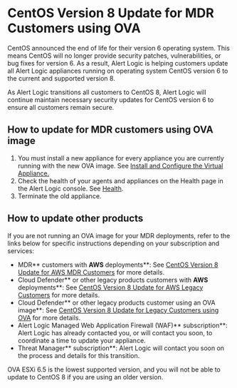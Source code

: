 # CentOS Version 8 Update for MDR Customers using OVA 

CentOS announced the end of life for their version 6 operating system. This means CentOS will no longer provide security patches, vulnerabilities, or bug fixes for version 6. As a result, Alert Logic is helping customers update all Alert Logic appliances running on operating system CentOS version 6 to the current and supported version 8.

As Alert Logic transitions all customers to CentOS 8, Alert Logic will continue maintain necessary security updates for CentOS version 6 to ensure all customers remain secure.

## How to update for MDR customers using OVA image

1. You must install a new appliance for every appliance you are currently running with the new OVA image. See [Install and Configure the Virtual Appliance.](virtual-appliance.md)
2. Check the health of your agents and appliances on the Health page in the Alert Logic console. See [Health](../analyze/health.md).
3. Terminate the old appliance.

## How to update other products

If you are not running an OVA image for your MDR deployments, refer to the links below for specific instructions depending on your subscription and services:

* MDR** customers with **AWS** deployments**: See [CentOS Version 8 Update for AWS MDR Customers](centos08-update-mdr-aws.md) for more details.
* Cloud Defender** or other legacy products customers with **AWS** deployments**: See [CentOS Version 8 Update for AWS Legacy Customers](centos08-update-legacy-aws.md) for more details.
* Cloud Defender**  or other legacy products customer using an OVA image**: See [CentOS Version 8 Update for  Legacy Customers using OVA](centos08-update-legacy-ova.md) for more details.
* Alert Logic Managed Web Application Firewall (WAF)** subscription**: Alert Logic has already contacted you, or will contact you soon, to coordinate a time to update your appliance.
* Threat Manager** subscription**: Alert Logic will contact you soon on the process and details for this transition.

OVA ESXi 6.5 is the lowest supported version, and you will not be able to update to CentOS 8 if you are using an older version.
